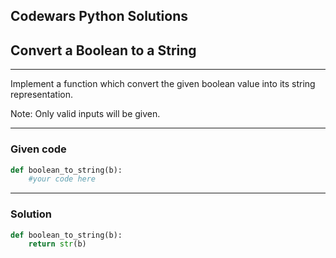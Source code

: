 
Codewars Python Solutions
---
## Convert a Boolean to a String <br>
---
Implement a function which convert the given boolean value into its string representation.

Note: Only valid inputs will be given.

---
### Given code
```python
def boolean_to_string(b):
    #your code here
```
---
### Solution
```python
def boolean_to_string(b):
    return str(b)
```
